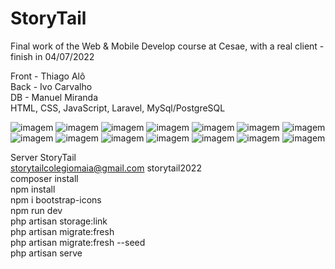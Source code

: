 # StoryTail

Final work of the Web & Mobile Develop course at Cesae, with a real client - finish in 04/07/2022

Front - Thiago Alô
<br>
Back - Ivo Carvalho
<br>
DB - Manuel  Miranda
<br>
HTML, CSS, JavaScript, Laravel, MySql/PostgreSQL

![imagem](https://user-images.githubusercontent.com/78623134/177200494-63873eda-fc57-4e59-af68-522968cc160a.png)
![imagem](https://user-images.githubusercontent.com/78623134/177200618-028ec795-3a77-49ac-87af-322a1d4ed757.png)
![imagem](https://user-images.githubusercontent.com/78623134/177200706-8d10a50a-d532-4310-93e3-cbb63b46bac5.png)
![imagem](https://user-images.githubusercontent.com/78623134/177200782-0112efbe-1b36-4a3b-bab8-ae2dd53957fd.png)
![imagem](https://user-images.githubusercontent.com/78623134/177200836-7274469e-ae3d-4fbb-86f1-615dcb8c0268.png)
![imagem](https://user-images.githubusercontent.com/78623134/177200903-7ae5cf66-aab6-4393-859c-c98338aaf719.png)
![imagem](https://user-images.githubusercontent.com/78623134/177200948-76c924d5-1b48-4bb5-9ebe-57e17760e822.png)
![imagem](https://user-images.githubusercontent.com/78623134/177201001-971c60e6-6027-42c0-9b08-628a038f417c.png)
![imagem](https://user-images.githubusercontent.com/78623134/177201158-53aa5866-a29a-4a2d-aab7-211143cb3030.png)
![imagem](https://user-images.githubusercontent.com/78623134/177201223-52e1b54f-f2ae-4b24-8f90-cd4703110b36.png)
![imagem](https://user-images.githubusercontent.com/78623134/177201298-1dbb6c9d-c02e-4db0-800d-d9e99d1f8e84.png)
![imagem](https://user-images.githubusercontent.com/78623134/177201336-863643d2-4a56-4ec5-b375-0e765e1851f9.png)
![imagem](https://user-images.githubusercontent.com/78623134/177201398-cf5604a2-18a1-4cfd-879e-148d7c340ed7.png)
![imagem](https://user-images.githubusercontent.com/78623134/177201461-362f6d8c-aa9a-43f0-b567-1c5b6472e9be.png)





Server
StoryTail
<br>
storytailcolegiomaia@gmail.com
storytail2022
<br>
composer install
<br>
npm install
<br>
npm i bootstrap-icons
<br>
npm run dev
<br>
php artisan storage:link
<br>
php artisan migrate:fresh
<br>
php artisan migrate:fresh --seed
<br>
php artisan serve
